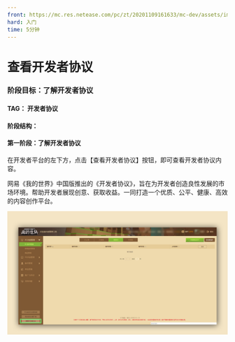 ```yaml
---
front: https://mc.res.netease.com/pc/zt/20201109161633/mc-dev/assets/img/xieyi_images001.3575194f.png
hard: 入门
time: 5分钟
---
```


# 查看开发者协议

### 阶段目标：了解开发者协议



#### TAG： 开发者协议



#### 阶段结构：

#### 第一阶段：了解开发者协议

 

在开发者平台的左下方，点击【查看开发者协议】按钮，即可查看开发者协议内容。

网易《我的世界》中国版推出的《开发者协议》，旨在为开发者创造良性发展的市场环境。帮助开发者展现创意、获取收益。一同打造一个优质、公平、健康、高效的内容创作平台。



![](./images/xieyi_images001.png)